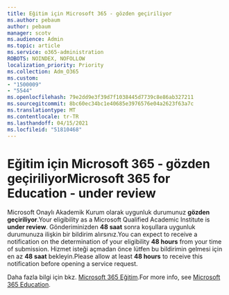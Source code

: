 ```yaml
---
title: Eğitim için Microsoft 365 - gözden geçiriliyor
ms.author: pebaum
author: pebaum
manager: scotv
ms.audience: Admin
ms.topic: article
ms.service: o365-administration
ROBOTS: NOINDEX, NOFOLLOW
localization_priority: Priority
ms.collection: Adm_O365
ms.custom:
- "1500009"
- "5544"
ms.openlocfilehash: 79e2dd9e3f39d7f1038445d7739c8e86ab327211
ms.sourcegitcommit: 8bc60ec34bc1e40685e3976576e04a2623f63a7c
ms.translationtype: MT
ms.contentlocale: tr-TR
ms.lasthandoff: 04/15/2021
ms.locfileid: "51810468"
---
```

# <a name="microsoft-365-for-education---under-review"></a><span data-ttu-id="b0887-102">Eğitim için Microsoft 365 - gözden geçiriliyor</span><span class="sxs-lookup"><span data-stu-id="b0887-102">Microsoft 365 for Education - under review</span></span>

<span data-ttu-id="b0887-103">Microsoft Onaylı Akademik Kurum olarak uygunluk durumunuz **gözden geçiriliyor**.</span><span class="sxs-lookup"><span data-stu-id="b0887-103">Your eligibility as a Microsoft Qualified Academic Institute is **under review**.</span></span> <span data-ttu-id="b0887-104">Gönderiminizden **48 saat** sonra koşullara uygunluk durumunuza ilişkin bir bildirim alırsınız.</span><span class="sxs-lookup"><span data-stu-id="b0887-104">You can expect to receive a notification on the determination of your eligibility **48 hours** from your time of submission.</span></span> <span data-ttu-id="b0887-105">Hizmet isteği açmadan önce lütfen bu bildirimin gelmesi için en az **48 saat** bekleyin.</span><span class="sxs-lookup"><span data-stu-id="b0887-105">Please allow at least **48 hours** to receive this notification before opening a service request.</span></span>

<span data-ttu-id="b0887-106">Daha fazla bilgi için bkz. [Microsoft 365 Eğitim](https://www.microsoft.com/education/buy-license/microsoft365).</span><span class="sxs-lookup"><span data-stu-id="b0887-106">For more info, see [Microsoft 365 Education](https://www.microsoft.com/education/buy-license/microsoft365).</span></span>
